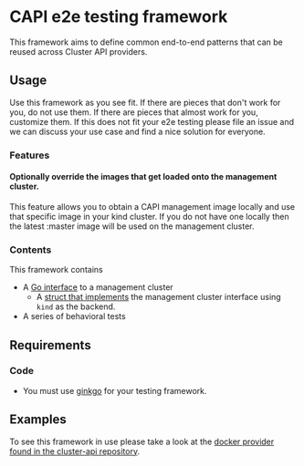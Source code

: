 # CAPI e2e testing framework

This framework aims to define common end-to-end patterns that can be reused across Cluster API providers.

## Usage

Use this framework as you see fit. If there are pieces that don't work for you, do not use them. If there are pieces
that almost work for you, customize them. If this does not fit your e2e testing please file an issue and we can discuss
your use case and find a nice solution for everyone.

### Features

#### Optionally override the images that get loaded onto the management cluster.

This feature allows you to obtain a CAPI management image locally and use that specific image in your kind cluster.
If you do not have one locally then the latest :master image will be used on the management cluster.

### Contents

This framework contains

* A [Go interface][mgmt] to a management cluster
    * A [struct that implements][impl] the management cluster interface using `kind` as the backend.
* A series of behavioral tests

[mgmt]: ./interfaces.go
[impl]: ./management/kind/mgmt.go

## Requirements

### Code

* You must use [ginkgo][ginkgo] for your testing framework.

[ginkgo]: https://onsi.github.io/ginkgo/

## Examples

To see this framework in use please take a look at the [docker provider found in the cluster-api repository][capd].

[capd]: https://github.com/kubernetes-sigs/cluster-api/tree/master/test/infrastructure/docker
